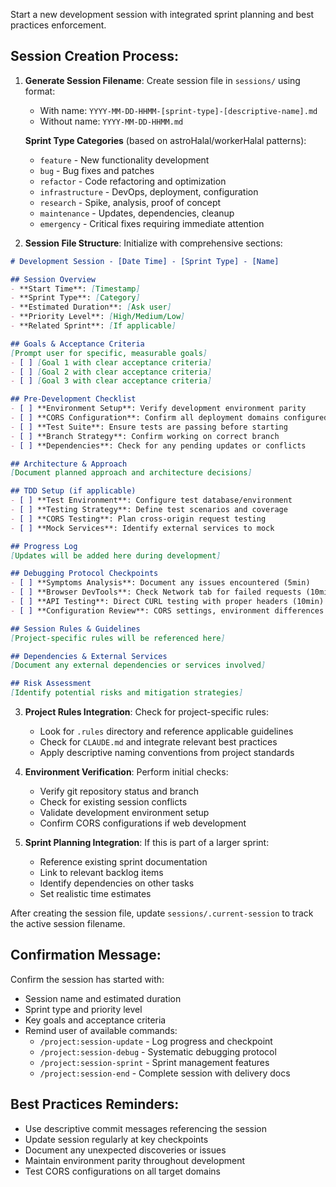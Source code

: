 Start a new development session with integrated sprint planning and best practices enforcement.

## Session Creation Process:

1. **Generate Session Filename**: Create session file in `sessions/` using format:
   - With name: `YYYY-MM-DD-HHMM-[sprint-type]-[descriptive-name].md`
   - Without name: `YYYY-MM-DD-HHMM.md`
   
   **Sprint Type Categories** (based on astroHalal/workerHalal patterns):
   - `feature` - New functionality development
   - `bug` - Bug fixes and patches
   - `refactor` - Code refactoring and optimization
   - `infrastructure` - DevOps, deployment, configuration
   - `research` - Spike, analysis, proof of concept
   - `maintenance` - Updates, dependencies, cleanup
   - `emergency` - Critical fixes requiring immediate attention

2. **Session File Structure**: Initialize with comprehensive sections:

```markdown
# Development Session - [Date Time] - [Sprint Type] - [Name]

## Session Overview
- **Start Time**: [Timestamp]
- **Sprint Type**: [Category]
- **Estimated Duration**: [Ask user]
- **Priority Level**: [High/Medium/Low]
- **Related Sprint**: [If applicable]

## Goals & Acceptance Criteria
[Prompt user for specific, measurable goals]
- [ ] [Goal 1 with clear acceptance criteria]
- [ ] [Goal 2 with clear acceptance criteria]
- [ ] [Goal 3 with clear acceptance criteria]

## Pre-Development Checklist
- [ ] **Environment Setup**: Verify development environment parity
- [ ] **CORS Configuration**: Confirm all deployment domains configured
- [ ] **Test Suite**: Ensure tests are passing before starting
- [ ] **Branch Strategy**: Confirm working on correct branch
- [ ] **Dependencies**: Check for any pending updates or conflicts

## Architecture & Approach
[Document planned approach and architecture decisions]

## TDD Setup (if applicable)
- [ ] **Test Environment**: Configure test database/environment
- [ ] **Testing Strategy**: Define test scenarios and coverage
- [ ] **CORS Testing**: Plan cross-origin request testing
- [ ] **Mock Services**: Identify external services to mock

## Progress Log
[Updates will be added here during development]

## Debugging Protocol Checkpoints
- [ ] **Symptoms Analysis**: Document any issues encountered (5min)
- [ ] **Browser DevTools**: Check Network tab for failed requests (10min)
- [ ] **API Testing**: Direct CURL testing with proper headers (10min)
- [ ] **Configuration Review**: CORS settings, environment differences (15min)

## Session Rules & Guidelines
[Project-specific rules will be referenced here]

## Dependencies & External Services
[Document any external dependencies or services involved]

## Risk Assessment
[Identify potential risks and mitigation strategies]
```

3. **Project Rules Integration**: Check for project-specific rules:
   - Look for `.rules` directory and reference applicable guidelines
   - Check for `CLAUDE.md` and integrate relevant best practices
   - Apply descriptive naming conventions from project standards

4. **Environment Verification**: Perform initial checks:
   - Verify git repository status and branch
   - Check for existing session conflicts
   - Validate development environment setup
   - Confirm CORS configurations if web development

5. **Sprint Planning Integration**: If this is part of a larger sprint:
   - Reference existing sprint documentation
   - Link to relevant backlog items
   - Identify dependencies on other tasks
   - Set realistic time estimates

After creating the session file, update `sessions/.current-session` to track the active session filename.

## Confirmation Message:
Confirm the session has started with:
- Session name and estimated duration
- Sprint type and priority level
- Key goals and acceptance criteria
- Remind user of available commands:
  - `/project:session-update` - Log progress and checkpoint
  - `/project:session-debug` - Systematic debugging protocol
  - `/project:session-sprint` - Sprint management features
  - `/project:session-end` - Complete session with delivery docs

## Best Practices Reminders:
- Use descriptive commit messages referencing the session
- Update session regularly at key checkpoints
- Document any unexpected discoveries or issues
- Maintain environment parity throughout development
- Test CORS configurations on all target domains